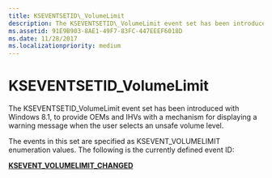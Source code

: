 ```yaml
---
title: KSEVENTSETID\_VolumeLimit
description: The KSEVENTSETID\_VolumeLimit event set has been introduced with Windows 8.1.
ms.assetid: 91E9B903-8AE1-49F7-83FC-447EEEF6018D
ms.date: 11/28/2017
ms.localizationpriority: medium
---
```


# KSEVENTSETID\_VolumeLimit


The KSEVENTSETID\_VolumeLimit event set has been introduced with Windows 8.1, to provide OEMs and IHVs with a mechanism for displaying a warning message when the user selects an unsafe volume level.

The events in this set are specified as KSEVENT\_VOLUMELIMIT enumeration values. The following is the currently defined event ID:

[**KSEVENT\_VOLUMELIMIT\_CHANGED**](ksevent-volumelimit-changed.md)

 

 






